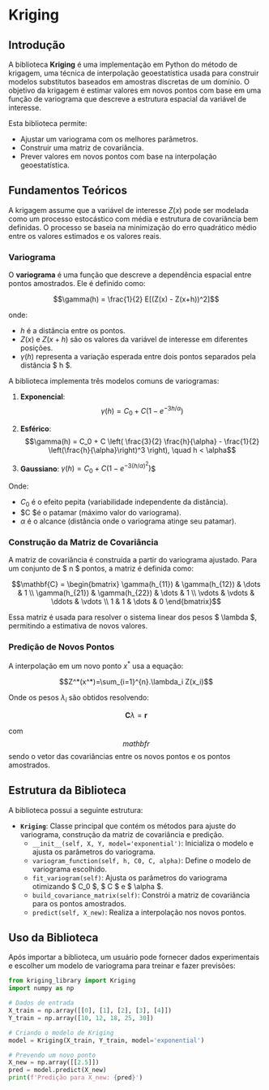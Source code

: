 # Kriging

## Introdução
A biblioteca **Kriging** é uma implementação em Python do método de krigagem, uma técnica de interpolação geoestatística usada para construir modelos substitutos baseados em amostras discretas de um domínio. O objetivo da krigagem é estimar valores em novos pontos com base em uma função de variograma que descreve a estrutura espacial da variável de interesse.

Esta biblioteca permite:
- Ajustar um variograma com os melhores parâmetros.
- Construir uma matriz de covariância.
- Prever valores em novos pontos com base na interpolação geoestatística.

## Fundamentos Teóricos
A krigagem assume que a variável de interesse $Z(x)$ pode ser modelada como um processo estocástico com média e estrutura de covariância bem definidas. O processo se baseia na minimização do erro quadrático médio entre os valores estimados e os valores reais.

### Variograma
O **variograma** é uma função que descreve a dependência espacial entre pontos amostrados. Ele é definido como:  

$$\gamma(h) = \frac{1}{2} E[(Z(x) - Z(x+h))^2]$$  

onde:
- $h$ é a distância entre os pontos.
- $Z(x)$ e $Z(x+h)$ são os valores da variável de interesse em diferentes posições.
- $\gamma(h)$ representa a variação esperada entre dois pontos separados pela distância $ h $.

A biblioteca implementa três modelos comuns de variogramas:
1. **Exponencial**:
   $$\gamma(h) = C_0 + C (1 - e^{-3h/\alpha})$$
      
3. **Esférico**:
   $$\gamma(h) = C_0 + C \left( \frac{3}{2} \frac{h}{\alpha} - \frac{1}{2} \left(\frac{h}{\alpha}\right)^3 \right), \quad h < \alpha$$  
   
5. **Gaussiano**:
   $\gamma(h) = C_0 + C (1 - e^{-3(h/\alpha)^2})$$  
   
Onde:
- $C_0$ é o efeito pepita (variabilidade independente da distância).
- $C $é o patamar (máximo valor do variograma).
- $\alpha$ é o alcance (distância onde o variograma atinge seu patamar).

### Construção da Matriz de Covariância
A matriz de covariância é construída a partir do variograma ajustado. Para um conjunto de $ n $ pontos, a matriz é definida como:  

$$\mathbf{C} = \begin{bmatrix}
\gamma(h_{11}) & \gamma(h_{12}) & \dots & 1 \\
\gamma(h_{21}) & \gamma(h_{22}) & \dots & 1 \\
\vdots & \vdots & \ddots & \vdots \\
1 & 1 & \dots & 0
\end{bmatrix}$$

Essa matriz é usada para resolver o sistema linear dos pesos $ \lambda $, permitindo a estimativa de novos valores.

### Predição de Novos Pontos
A interpolação em um novo ponto $x^*$ usa a equação:  

$$Z^*(x^*)=\sum_{i=1}^{n}.\lambda_i Z(x_i)$$  

Onde os pesos $\lambda_i$ são obtidos resolvendo:  

$$\mathbf{C} \lambda = \mathbf{r}$$  

com $$mathbf{r}$$ sendo o vetor das covariâncias entre os novos pontos e os pontos amostrados.

## Estrutura da Biblioteca
A biblioteca possui a seguinte estrutura:

- **`Kriging`**: Classe principal que contém os métodos para ajuste do variograma, construção da matriz de covariância e predição.
  - `__init__(self, X, Y, model='exponential')`: Inicializa o modelo e ajusta os parâmetros do variograma.
  - `variogram_function(self, h, C0, C, alpha)`: Define o modelo de variograma escolhido.
  - `fit_variogram(self)`: Ajusta os parâmetros do variograma otimizando $ C_0 $, $ C $ e $ \alpha $.
  - `build_covariance_matrix(self)`: Constrói a matriz de covariância para os pontos amostrados.
  - `predict(self, X_new)`: Realiza a interpolação nos novos pontos.

## Uso da Biblioteca
Após importar a biblioteca, um usuário pode fornecer dados experimentais e escolher um modelo de variograma para treinar e fazer previsões:

```python
from kriging_library import Kriging
import numpy as np

# Dados de entrada
X_train = np.array([[0], [1], [2], [3], [4]])
Y_train = np.array([10, 12, 18, 25, 30])

# Criando o modelo de Kriging
model = Kriging(X_train, Y_train, model='exponential')

# Prevendo um novo ponto
X_new = np.array([[2.5]])
pred = model.predict(X_new)
print(f'Predição para X_new: {pred}')
```


